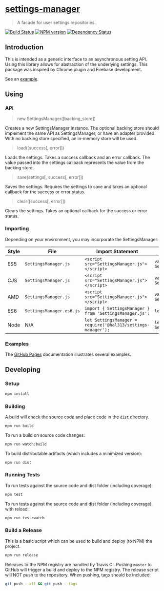 # [settings-manager](https://github.com/hal313/settings-manager)

> A facade for user settings repositories.

[![Build Status](http://img.shields.io/travis/hal313/settings-manager/master.svg?style=flat-square)](https://travis-ci.org/hal313/settings-manager)
[![NPM version](http://img.shields.io/npm/v/@hal313/settings-manager.svg?style=flat-square)](https://www.npmjs.com/package/settings-manager)
[![Dependency Status](http://img.shields.io/david/hal313/settings-manager.svg?style=flat-square)](https://david-dm.org/hal313/settings-manager)

## Introduction

This is intended as a generic interface to an asynchronous setting API. Using this library allows for abstraction of the underlying settings. This package was inspired by Chrome plugin and Firebase development.

See an [example](https://hal313.github.io/settings-manager-example/).

## Using

### API

> new SettingsManager([backing_store])

Creates a new SettingsManager instance. The optional backing store should implement the same API as SettingsManager, or have an adapter provided. With no backing store specified, an in-memory store will be used.

> load([success[, error]])

Loads the settings. Takes a success callback and an error callback. The value passed into the settings callback represents the value from the backing store.

> save(settings[, success[, error]])

Saves the settings. Requires the settings to save and takes an optional callback for the success or error status.

> clear([success[, error]])

Clears the settings. Takes an optional callback for the success or error status.

### Importing

Depending on your environment, you may incorporate the SettingsManager:

| Style | File                     | Import Statement                                             | Instantiate                                                    |
| ----- | ------------------------ | ------------------------------------------------------------ | -------------------------------------------------------------- |
| ES5   | `SettingsManager.js`     | `<script src="SettingsManager.js"></script>`                 | `var settingsManager = new SettingsManager.SettingsManager();` |
| CJS   | `SettingsManager.js`     | `<script src="SettingsManager.js"></script>`                 | `var settingsManager = new SettingsManager.SettingsManager();` |
| AMD   | `SettingsManager.js`     | `<script src="SettingsManager.js"></script>`                 | `var settingsManager = new SettingsManager.SettingsManager();` |
| ES6   | `SettingsManager.es6.js` | `import { SettingsManager } from 'SettingsManager.js';`      | `let sm = new SettingsManager();`                              |
| Node  | N/A                      | `let SettingsManager = require('@hal313/settings-manager');` | `let sm = new SettingsManager.SettingsManager();`              |

### Examples

The [GitHub Pages](https://hal313.github.io/settings-manager/) documentation illustrates several examples.

## Developing

### Setup

```bash
npm install
```

### Building

A build will check the source code and place code in the `dist` directory.

```bash
npm run build
```

To run a build on source code changes:

```bash
npm run watch:build
```

To build distributable artifacts (which includes a minimized version):

```bash
npm run dist
```

### Running Tests

To run tests against the source code and dist folder (including coverage):

```bash
npm test
```

To run tests against the source code and dist folder (including coverage), with reload:

```bash
npm run test:watch
```

### Build a Release

This is a basic script which can be used to build and deploy (to NPM) the project.

```bash
npm run release
```

Releases to the NPM registry are handled by Travis CI. Pushing `master` to GitHub will trigger a build and deploy to the NPM registry. The release script will NOT push to the repository. When pushing, tags should be included:

```bash
git push --all && git push --tags
```
